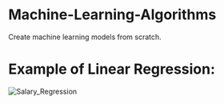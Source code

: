 # Machine-Learning-Algorithms
Create machine learning models from scratch.

# Example of Linear Regression:
![Salary_Regression](https://user-images.githubusercontent.com/49791407/154374017-2c7cfdd9-7fb9-4cb4-9718-7f04f50458d6.png)

